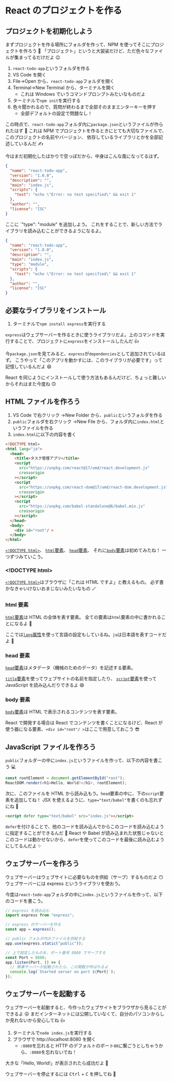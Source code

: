 # React のプロジェクトを作る

## プロジェクトを初期化しよう

まずプロジェクトを作る場所にフォルダを作って、NPM を使ってそこにプロジェクトを作ろう 🙌
「プロジェクト」というと大袈裟だけど、ただ色々なファイルが集まってるだけだよ 😉

1. `react-todo-app`というフォルダを作る
1. VS Code を開く
1. File→Open から、`react-todo-app`フォルダを開く
1. Terminal→New Terminal から、ターミナルを開く
   - これは Windows でいうコマンドプロンプトみたいなものだよ
1. ターミナルで`npm init`を実行する
1. 色々聞かれるので、質問が終わるまで全部そのままエンターキーを押す
   - 全部デフォルトの設定で問題なし！

この時点で、`react-todo-app`フォルダ内に`package.json`というファイルが作られたはず 👀
これは NPM でプロジェクトを作るときにとても大切なファイルで、このプロジェクトの名前やバージョン、
依存しているライブラリとかを全部記述しているんだ ✍️

今はまだ初期化したばかりで空っぽだから、中身はこんな風になってるはず。

```json
{
  "name": "react-todo-app",
  "version": "1.0.0",
  "description": "",
  "main": "index.js",
  "scripts": {
    "test": "echo \"Error: no test specified\" && exit 1"
  },
  "author": "",
  "license": "ISC"
}
```

ここに `"type": "module" を追加しよう。
これをすることで、新しい方法でライブラリを読み込むことができるようになるよ。

```json
{
  "name": "react-todo-app",
  "version": "1.0.0",
  "description": "",
  "main": "index.js",
  "type": "module",
  "scripts": {
    "test": "echo \"Error: no test specified\" && exit 1"
  },
  "author": "",
  "license": "ISC"
}
```

## 必要なライブラリをインストール

1. ターミナルで`npm install express`を実行する

`express`はウェブサーバーを作るときに使うライブラリだよ。上のコマンドを実行することで、プロジェクトに`express`をインストールしたんだ 👍

今`package.json`を見てみると、`express`が`dependencies`として追加されているはず。
こうやって「このアプリを動かすには、このライブラリが必要です」って記憶しているんだよ 😄

React を同じようにインストールして使う方法もあるんだけど、ちょっと難しいからそれはまた今度ね 🙃

## HTML ファイルを作ろう

1. VS Code で右クリック →New Folder から、`public`というフォルダを作る
1. `public`フォルダを右クリック →New File から、フォルダ内に`index.html`というファイルを作る
1. `index.html`に以下の内容を書く

```html
<!DOCTYPE html>
<html lang="ja">
  <head>
    <title>タスク管理アプリ</title>
    <script
      src="https://unpkg.com/react@17/umd/react.development.js"
      crossorigin
    ></script>
    <script
      src="https://unpkg.com/react-dom@17/umd/react-dom.development.js"
      crossorigin
    ></script>
    <script
      src="https://unpkg.com/babel-standalone@6/babel.min.js"
      crossorigin
    ></script>
  </head>
  <body>
    <div id="root"/ >
  </body>
</html>
```

[`<!DOCTYPE html>`](https://developer.mozilla.org/ja/docs/Glossary/Doctype)、
[`html`要素](https://developer.mozilla.org/ja/docs/Web/HTML/Element/html)、
[`head`要素](https://developer.mozilla.org/ja/docs/Web/HTML/Element/head)、
それに[`body`要素](https://developer.mozilla.org/ja/docs/Web/HTML/Element/body)は初めてみたね！
一つずつみていこう。

### \<!DOCTYPE html>

[`<!DOCTYPE html>`](https://developer.mozilla.org/ja/docs/Glossary/Doctype)はブラウザに「これは HTML ですよ」と教えるもの。
必ず書かなきゃいけないおまじないみたいなもの 🪄

### html 要素

[`html`要素](https://developer.mozilla.org/ja/docs/Web/HTML/Element/html)は HTML の全体を表す要素。
全ての要素は`html`要素の中に書かれることになるよ 🙂

ここでは[`lang`属性](https://developer.mozilla.org/ja/docs/Web/HTML/Global_attributes/lang)を使って言語の設定もしているね。`ja`は日本語を表すコードだよ 🗾

### head 要素

[`head`要素](https://developer.mozilla.org/ja/docs/Web/HTML/Element/head)はメタデータ（機械のためのデータ）を記述する要素。

[`title`要素](https://developer.mozilla.org/ja/docs/Web/HTML/Element/title)を使ってウェブサイトの名前を指定したり、
[`script`要素](https://developer.mozilla.org/ja/docs/Web/HTML/Element/script)を使って JavaScript を読み込んだりできるよ 😄

### body 要素

[`body`要素](https://developer.mozilla.org/ja/docs/Web/HTML/Element/body)は HTML で表示されるコンテンツを表す要素。

React で開発する場合は React でコンテンツを書くことになるけど、React が使う器になる要素、`<div id="root"/ >`はここで用意しておこう 😎

## JavaScript ファイルを作ろう

`public`フォルダーの中に`index.js`というファイルを作って、以下の内容を書こう 💻

```javascript
const rootElement = document.getElementById("root");
ReactDOM.render(<h1>Hello, World!</h1>, rootElement);
```

次に、このファイルを HTML から読み込もう。`head`要素の中に、下の`script`要素を追加してね！
JSX を使えるように、`type="text/babel"`を書くのも忘れずにね 👀

```html
<script defer type="text/babel" src="index.js"></script>
```

`defer`を付けることで、他のコードを読み込んでからこのコードを読み込むように指定することができるんだ 🤔
React や Babel が読み込まれた状態じゃないとこのコードは動かせないから、`defer`を使ってこのコードを最後に読み込むようにしてるんだよ ✨

## ウェブサーバーを作ろう

ウェブサーバーはウェブサイトに必要なものを供給（サーブ）するものだよ 😶
ウェブサーバーには express というライブラリを使おう。

今度は`react-todo-app`フォルダの中に`index.js`というファイルを作って、以下のコードを書こう。

```javascript
// express を読み込む
import express from "express";

// express のサーバーを作る
const app = express();

// public フォルダ内のファイルを供給する
app.use(express.static("public"));

// 上で設定したものを、ポート番号 8080 でサーブする
const Port = 8080;
app.listen(Port, () => {
  // 無事サーバーが起動されたら、この関数が呼ばれるよ
  console.log(`Started server on port ${Port}`);
});
```

## ウェブサーバーを起動する

ウェブサーバーを起動すると、今作ったウェブサイトをブラウザから見ることができるよ 😲
まだインターネットには公開していなくて、自分のパソコンからしか見れないから安心してね 👍

1. ターミナルで`node index.js`を実行する
1. ブラウザで http://localhost:8080 を開く
   - `:8080`を忘れると HTTP のデフォルトのポート`80`に繋ごうとしちゃうから、`:8080`を忘れないでね！

大きな「Hello, World!」が表示されたら成功だよ 🎉

ウェブサーバーを停止するには <kbd>Ctrl</kbd> + <kbd>C</kbd> を押してね 🙂
